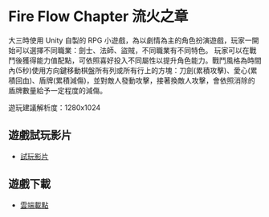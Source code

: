 # Fire Flow Chapter 流火之章

大三時使用 Unity 自製的 RPG 小遊戲，為以劇情為主的角色扮演遊戲，玩家一開始可以選擇不同職業：劍士、法師、盜賊，不同職業有不同特色。
玩家可以在戰鬥後獲得能力值配點，可依照喜好投入不同屬性以提升角色能力。戰鬥風格為時間內(5秒)使用方向鍵移動棋盤所有列或所有行上的方塊：刀劍(累積攻擊)、愛心(累積回血)、盾牌(累積減傷)，並對敵人發動攻擊，接著換敵人攻擊，會依照消除的盾牌數量給予一定程度的減傷。

遊玩建議解析度：1280x1024


## 遊戲試玩影片

- [試玩影片](https://youtu.be/LNYYQtyK9_U)


## 遊戲下載

- [雲端載點](https://drive.google.com/file/d/1BRrNVTtiwnxcwgIDg_i96fIezal4ATY-/view?usp=sharing)
